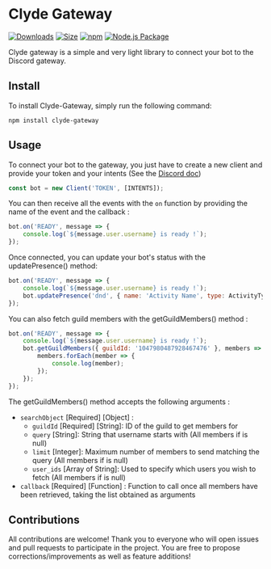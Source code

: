 # Clyde Gateway

[![Downloads](https://img.shields.io/npm/dm/clyde-gateway)](https://www.npmjs.com/package/clyde-gateway) [![Size](https://img.shields.io/bundlephobia/min/clyde-gateway)](https://www.npmjs.com/package/clyde-gateway) [![npm](https://img.shields.io/npm/v/clyde-gateway)](https://www.npmjs.com/package/clyde-gateway) [![Node.js Package](https://github.com/Av32000/Clyde-Gateway/actions/workflows/npm-publish-github-packages.yml/badge.svg)](https://github.com/Av32000/Clyde-Gateway/actions/workflows/npm-publish-github-packages.yml)

Clyde gateway is a simple and very light library to connect your bot to the Discord gateway.

## Install

To install Clyde-Gateway, simply run the following command:

```
npm install clyde-gateway
```

## Usage

To connect your bot to the gateway, you just have to create a new client and provide your token and your intents (See the [Discord doc](https://discord.com/developers/docs/topics/gateway#gateway-intents))

```js
const bot = new Client('TOKEN', [INTENTS]);
```

You can then receive all the events with the `on` function by providing the name of the event and the callback :

```js
bot.on('READY', message => {
	console.log(`${message.user.username} is ready !`);
});
```

Once connected, you can update your bot's status with the updatePresence() method:

```js
bot.on('READY', message => {
	console.log(`${message.user.username} is ready !`);
	bot.updatePresence('dnd', { name: 'Activity Name', type: ActivityType.GAME });
});
```

You can also fetch guild members with the getGuildMembers() method :

```js
bot.on('READY', message => {
	console.log(`${message.user.username} is ready !`);
	bot.getGuildMembers({ guildId: '1047980487928467476' }, members => {
		members.forEach(member => {
			console.log(member);
		});
	});
});
```

The getGuildMembers() method accepts the following arguments :

- `searchObject` [Required] [Object] :
  - `guildId` [Required] [String]: ID of the guild to get members for
  - `query` [String]: String that username starts with (All members if is null)
  - `limit` [Integer]: Maximum number of members to send matching the query (All members if is null)
  - `user_ids` [Array of String]: Used to specify which users you wish to fetch (All members if is null)
- `callback` [Required] [Function] : Function to call once all members have been retrieved, taking the list obtained as arguments

## Contributions

All contributions are welcome! Thank you to everyone who will open issues and pull requests to participate in the project. You are free to propose corrections/improvements as well as feature additions!
